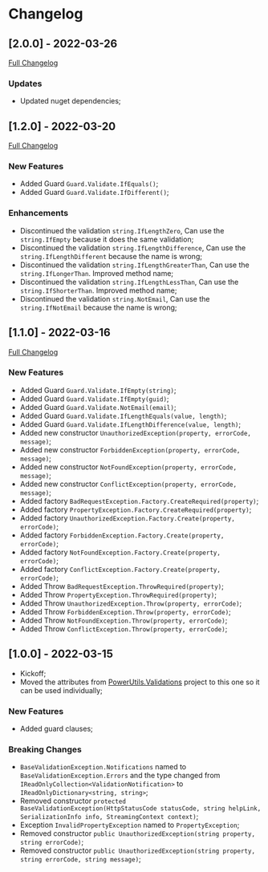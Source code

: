 # Changelog




## [2.0.0] - 2022-03-26
[Full Changelog](https://github.com/TechNobre/PowerUtils.GuardClauses.Validations/compare/v1.2.0...v2.0.0)


### Updates
- Updated nuget dependencies;




## [1.2.0] - 2022-03-20
[Full Changelog](https://github.com/TechNobre/PowerUtils.GuardClauses.Validations/compare/v1.1.0...v1.2.0)


### New Features
- Added Guard `Guard.Validate.IfEquals()`;
- Added Guard `Guard.Validate.IfDifferent()`;


### Enhancements
- Discontinued the validation `string.IfLengthZero`, Can use the `string.IfEmpty` because it does the same validation;
- Discontinued the validation `string.IfLengthDifference`, Can use the `string.IfLengthDifferent` because the name is wrong;
- Discontinued the validation `string.IfLengthGreaterThan`, Can use the `string.IfLongerThan`. Improved method name;
- Discontinued the validation `string.IfLengthLessThan`, Can use the `string.IfShorterThan`. Improved method name;
- Discontinued the validation `string.NotEmail`, Can use the `string.IfNotEmail` because the name is wrong;




## [1.1.0] - 2022-03-16
[Full Changelog](https://github.com/TechNobre/PowerUtils.GuardClauses.Validations/compare/v1.0.0...v1.1.0)


### New Features
- Added Guard `Guard.Validate.IfEmpty(string)`;
- Added Guard `Guard.Validate.IfEmpty(guid)`;
- Added Guard `Guard.Validate.NotEmail(email)`;
- Added Guard `Guard.Validate.IfLengthEquals(value, length)`;
- Added Guard `Guard.Validate.IfLengthDifference(value, length)`;
- Added new constructor `UnauthorizedException(property, errorCode, message)`;
- Added new constructor `ForbiddenException(property, errorCode, message)`;
- Added new constructor `NotFoundException(property, errorCode, message)`;
- Added new constructor `ConflictException(property, errorCode, message)`;
- Added factory `BadRequestException.Factory.CreateRequired(property)`;
- Added factory `PropertyException.Factory.CreateRequired(property)`;
- Added factory `UnauthorizedException.Factory.Create(property, errorCode)`;
- Added factory `ForbiddenException.Factory.Create(property, errorCode)`;
- Added factory `NotFoundException.Factory.Create(property, errorCode)`;
- Added factory `ConflictException.Factory.Create(property, errorCode)`;
- Added Throw `BadRequestException.ThrowRequired(property)`;
- Added Throw `PropertyException.ThrowRequired(property)`;
- Added Throw `UnauthorizedException.Throw(property, errorCode)`;
- Added Throw `ForbiddenException.Throw(property, errorCode)`;
- Added Throw `NotFoundException.Throw(property, errorCode)`;
- Added Throw `ConflictException.Throw(property, errorCode)`;




## [1.0.0] - 2022-03-15

- Kickoff;
- Moved the attributes from [PowerUtils.Validations](https://github.com/TechNobre/PowerUtils.Validations) project to this one so it can be used individually;


### New Features

- Added guard clauses;


### Breaking Changes

- `BaseValidationException.Notifications` named to `BaseValidationException.Errors` and the type changed from `IReadOnlyCollection<ValidationNotification>` to `IReadOnlyDictionary<string, string>`;
- Removed constructor `protected BaseValidationException(HttpStatusCode statusCode, string helpLink, SerializationInfo info, StreamingContext context)`;
- Exception `InvalidPropertyException` named to `PropertyException`;
- Removed constructor `public UnauthorizedException(string property, string errorCode)`;
- Removed constructor `public UnauthorizedException(string property, string errorCode, string message)`;